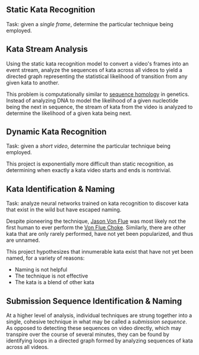 ## Static Kata Recognition
Task: given a *single frame*, determine the particular technique being employed.

## Kata Stream Analysis
Using the static kata recognition model to convert a video's frames into an event stream, analyze the sequences of kata across all videos to yield a directed graph representing the statistical likelihood of transition from any given kata to another.

This problem is computationally similar to [sequence homology](https://en.wikipedia.org/wiki/Sequence_homology) in genetics. Instead of analyzing DNA to model the likelihood of a given nucleotide being the next in sequence, the stream of kata from the video is analyzed to determine the likelihood of a given kata being next.

## Dynamic Kata Recognition
Task: given a *short video*, determine the particular technique being employed.

This project is exponentially more difficult than static recognition, as determining when exactly a kata video starts and ends is nontrivial.

## Kata Identification & Naming
Task: analyze neural networks trained on kata recognition to discover kata that exist in the wild but have escaped naming.

Despite pioneering the technique, [Jason Von Flue](https://en.wikipedia.org/wiki/Jason_Von_Flue) was most likely not the first human to ever perform the [Von Flue Choke](https://www.youtube.com/watch?v=rkwpb7RBu90). Similarly, there are other kata that are only rarely performed, have not yet been popularized, and thus are unnamed.

This project hypothesizes that innumerable kata exist that have not yet been named, for a variety of reasons:
- Naming is not helpful
- The technique is not effective
- The kata is a blend of other kata

## Submission Sequence Identification & Naming
At a higher level of analysis, individual techniques are strung together into a single, cohesive technique in what may be called a *submission sequence*. As opposed to detecting these sequences on video directly, which may transpire over the course of several minutes, they can be found by identifying loops in a directed graph formed by analyzing sequences of kata across all videos.

